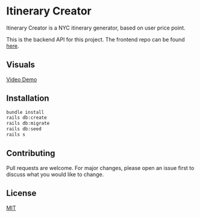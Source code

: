 # Itinerary Creator

Itinerary Creator is a NYC itinerary generator, based on user price point.

This is the backend API for this project. The frontend repo can be found [here](https://github.com/leannemcabey/itinerary_creator_frontend).

## Visuals

[Video Demo](https://www.youtube.com/watch?v=RXFBBkyoxzs)

## Installation

```bash
bundle install
rails db:create
rails db:migrate
rails db:seed
rails s
```

## Contributing
Pull requests are welcome. For major changes, please open an issue first to discuss what you would like to change.

## License
[MIT](https://choosealicense.com/licenses/mit/)
